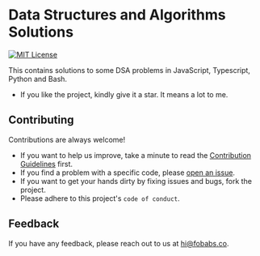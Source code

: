 # Data Structures and Algorithms Solutions

[![MIT License](https://img.shields.io/badge/License-MIT-green.svg)](https://choosealicense.com/licenses/mit/)

This contains solutions to some DSA problems in JavaScript, Typescript, Python and Bash.

- If you like the project, kindly give it a star. It means a lot to me.

## Contributing

Contributions are always welcome!

- If you want to help us improve, take a minute to read the [Contribution Guidelines](/CONTRIBUTING.md) first.
- If you find a problem with a specific code, please [open an issue](https://github.com/fobabs/data-structures-and-algorithms-solutions/issues/new).
- If you want to get your hands dirty by fixing issues and bugs, fork the project.
- Please adhere to this project's `code of conduct`.

## Feedback

If you have any feedback, please reach out to us at [hi@fobabs.co](mailto:hi@fobabs.co).
